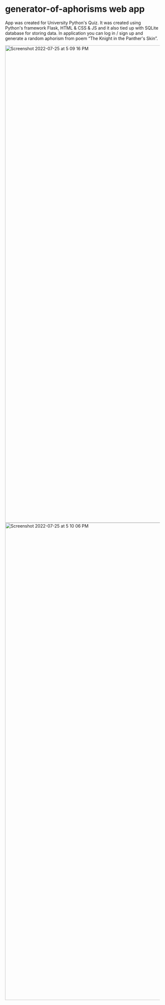 # generator-of-aphorisms web app
App was created for University Python's Quiz. It was created using Python's framework Flask, HTML & CSS & JS and it also tied up with SQLite database for storing data. In application you can log in / sign up and generate a random aphorism from poem “The Knight in the Panther's Skin”.

<img width="1552" alt="Screenshot 2022-07-25 at 5 09 16 PM" src="https://user-images.githubusercontent.com/75265099/180785118-9aefe1e5-6ea2-4c3d-8c2d-7ae88c9e6bcc.png">

<img width="1552" alt="Screenshot 2022-07-25 at 5 10 06 PM" src="https://user-images.githubusercontent.com/75265099/180785195-b3f7180f-a977-47e0-ba6a-161f1010c3b0.png">
